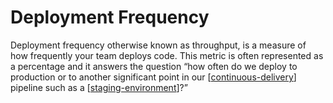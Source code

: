 # Deployment Frequency

Deployment frequency otherwise known as throughput, is a measure of how frequently your team deploys code. This metric is often represented as a percentage and it answers the question “how often do we deploy to production or to another significant point in our [[continuous-delivery]] pipeline such as a [[staging-environment]]?”

[//begin]: # "Autogenerated link references for markdown compatibility"
[continuous-delivery]: continuous-delivery "Continuous Delivery"
[staging-environment]: staging-environment "Staging Environment"
[//end]: # "Autogenerated link references"
